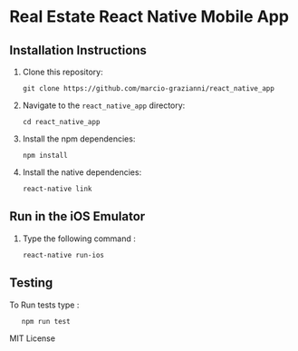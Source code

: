 # Real Estate React Native Mobile App

## Installation Instructions

1. Clone this repository:
    ```
    git clone https://github.com/marcio-grazianni/react_native_app
    ```

1. Navigate to the `react_native_app` directory:
    ```
    cd react_native_app
    ```

1. Install the npm dependencies:
    ```
    npm install
    ```

1. Install the native dependencies:
    ```
    react-native link
    ```

## Run in the iOS Emulator

1. Type the following command :

    ```
    react-native run-ios
    ```

## Testing

To Run tests type :
 ```
    npm run test
 ```

MIT License
